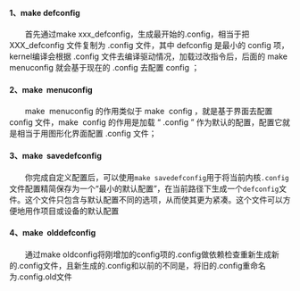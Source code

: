 
#### 1、make defconfig

　　首先通过make xxx_defconfig，生成最开始的.config，相当于把 XXX_defconfig 文件复制为 .config 文件，其中 defconfig 是最小的 config 项，kernel编译会根据 .config 文件去编译驱动情况，加载过改指令后，后面的 make  menuconfig 就会基于现在的 .config 去配置 config ；

#### 2、make  menuconfig

　　make  menuconfig 的作用类似于 make  config ，就是基于界面去配置 config 文件，make  config 的作用是加载 “ .config ” 作为默认的配置，配置它就是相当于用图形化界面配置 .config 文件；

#### 3、make  savedefconfig

　　你完成自定义配置后，可以使用`make savedefconfig`用于将当前内核`.config`文件配置精简保存为一个“最小的默认配置”，在当前路径下生成一个`defconfig`文件。这个文件只包含与默认配置不同的选项，从而使其更为紧凑。这个文件可以方便地用作项目或设备的默认配置

#### 4、make  olddefconfig

　　通过make oldconfig将刚增加的config项的.config做依赖检查重新生成新的.config文件，且新生成的.config和以前的不同是，将旧的.config重命名为.config.old文件